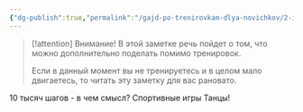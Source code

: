 ```yaml
---
{"dg-publish":true,"permalink":"/gajd-po-trenirovkam-dlya-novichkov/2-instrumenty/4-povsednevnaya-aktivnost/"}
---
```




> [!attention] Внимание!
> В этой заметке речь пойдет о том, что можно дополнительно поделать помимо тренировок.
>  
> Если в данный момент вы не тренируетесь и в целом мало двигаетесь, то читать эту заметку для вас рановато. 

10 тысяч шагов - в чем смысл?
Спортивные игры
Танцы!

